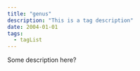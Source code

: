 ```yaml
---
title: "genus"
description: "This is a tag description"
date: 2004-01-01
tags:
  - tagList
---
```


Some description here?